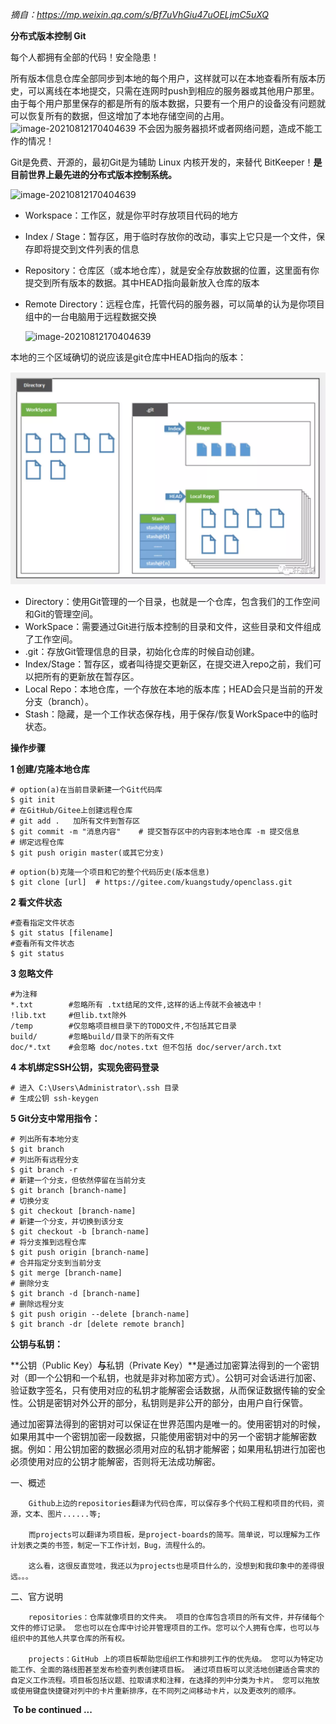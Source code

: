 *摘自：https://mp.weixin.qq.com/s/Bf7uVhGiu47uOELjmC5uXQ*

**分布式版本控制 	Git**

每个人都拥有全部的代码！安全隐患！

所有版本信息仓库全部同步到本地的每个用户，这样就可以在本地查看所有版本历史，可以离线在本地提交，只需在连网时push到相应的服务器或其他用户那里。由于每个用户那里保存的都是所有的版本数据，只要有一个用户的设备没有问题就可以恢复所有的数据，但这增加了本地存储空间的占用。
![image-20210812170404639](/home/song/.config/Typora/typora-user-images/image-20210812170404639.png)
不会因为服务器损坏或者网络问题，造成不能工作的情况！

Git是免费、开源的，最初Git是为辅助 Linux 内核开发的，来替代 BitKeeper！**是目前世界上最先进的分布式版本控制系统。**



![image-20210812170404639](/home/song/.config/Typora/typora-user-images/image-20210812170404639.png)

- Workspace：工作区，就是你平时存放项目代码的地方

- Index / Stage：暂存区，用于临时存放你的改动，事实上它只是一个文件，保存即将提交到文件列表的信息

- Repository：仓库区（或本地仓库），就是安全存放数据的位置，这里面有你提交到所有版本的数据。其中HEAD指向最新放入仓库的版本

- Remote Directory：远程仓库，托管代码的服务器，可以简单的认为是你项目组中的一台电脑用于远程数据交换

  ![image-20210812170404639](/home/song/.config/Typora/typora-user-images/image-20210812170404639.png)

本地的三个区域确切的说应该是git仓库中HEAD指向的版本：

![图片](https://github.com/Songwxu/Git/blob/main/68747470733a2f2f6d6d62697a2e717069632e636e2f6d6d62697a5f706e672f754a4441554b724743374b737538556c4954774d6c6258336b4d47745a39703069637a365832616962496755577a4878747758386b696350434b70.webp)

- Directory：使用Git管理的一个目录，也就是一个仓库，包含我们的工作空间和Git的管理空间。
- WorkSpace：需要通过Git进行版本控制的目录和文件，这些目录和文件组成了工作空间。
- .git：存放Git管理信息的目录，初始化仓库的时候自动创建。
- Index/Stage：暂存区，或者叫待提交更新区，在提交进入repo之前，我们可以把所有的更新放在暂存区。
- Local Repo：本地仓库，一个存放在本地的版本库；HEAD会只是当前的开发分支（branch）。
- Stash：隐藏，是一个工作状态保存栈，用于保存/恢复WorkSpace中的临时状态。



**操作步骤**

**1 创建/克隆本地仓库**

```
# option(a)在当前目录新建一个Git代码库
$ git init
# 在GitHub/Gitee上创建远程仓库
# git add .   加所有文件到暂存区
$ git commit -m "消息内容"    # 提交暂存区中的内容到本地仓库 -m 提交信息
# 绑定远程仓库
$ git push origin master(或其它分支)
```

```
# option(b)克隆一个项目和它的整个代码历史(版本信息)
$ git clone [url]  # https://gitee.com/kuangstudy/openclass.git
```

**2 看文件状态**

```
#查看指定文件状态
$ git status [filename]
#查看所有文件状态
$ git status
```

**3 忽略文件**

```
#为注释
*.txt        #忽略所有 .txt结尾的文件,这样的话上传就不会被选中！
!lib.txt     #但lib.txt除外
/temp        #仅忽略项目根目录下的TODO文件,不包括其它目录
build/       #忽略build/目录下的所有文件
doc/*.txt    #会忽略 doc/notes.txt 但不包括 doc/server/arch.txt
```

**4 本机绑定SSH公钥，实现免密码登录**

```
# 进入 C:\Users\Administrator\.ssh 目录
# 生成公钥 ssh-keygen
```

**5 Git分支中常用指令：**

```
# 列出所有本地分支
$ git branch
# 列出所有远程分支
$ git branch -r
# 新建一个分支，但依然停留在当前分支
$ git branch [branch-name]
# 切换分支
$ git checkout [branch-name]
# 新建一个分支，并切换到该分支
$ git checkout -b [branch-name]
# 将分支推到远程仓库
$ git push origin [branch-name]
# 合并指定分支到当前分支
$ git merge [branch-name]
# 删除分支
$ git branch -d [branch-name]
# 删除远程分支
$ git push origin --delete [branch-name]
$ git branch -dr [delete remote branch]
```



**公钥与私钥：**

**公钥（Public Key）**与**私钥（Private Key）**是通过加密算法得到的一个密钥对（即一个公钥和一个私钥，也就是非对称加密方式）。公钥可对会话进行加密、验证数字签名，只有使用对应的私钥才能解密会话数据，从而保证数据传输的安全性。公钥是密钥对外公开的部分，私钥则是非公开的部分，由用户自行保管。

通过加密算法得到的密钥对可以保证在世界范围内是唯一的。使用密钥对的时候，如果用其中一个密钥加密一段数据，只能使用密钥对中的另一个密钥才能解密数据。例如：用公钥加密的数据必须用对应的私钥才能解密；如果用私钥进行加密也必须使用对应的公钥才能解密，否则将无法成功解密。


一、概述

        Github上边的repositories翻译为代码仓库，可以保存多个代码工程和项目的代码，资源，文本、图片......等;
    
        而projects可以翻译为项目板，是project-boards的简写。简单说，可以理解为工作计划表之类的书签，制定一下工作计划，Bug，流程什么的。
    
        这么看，这很反直觉哇，我还以为projects也是项目什么的，没想到和我印象中的差得很远。。。

二、官方说明

        repositories：仓库就像项目的文件夹。 项目的仓库包含项目的所有文件，并存储每个文件的修订记录。 您也可以在仓库中讨论并管理项目的工作。您可以个人拥有仓库，也可以与组织中的其他人共享仓库的所有权。
    
        projects：GitHub 上的项目板帮助您组织工作和排列工作的优先级。 您可以为特定功能工作、全面的路线图甚至发布检查列表创建项目板。 通过项目板可以灵活地创建适合需求的自定义工作流程。项目板包括议题、拉取请求和注释，在选择的列中分类为卡片。 您可以拖放或使用键盘快捷键对列中的卡片重新排序，在不同列之间移动卡片，以及更改列的顺序。 


​	                                                                                                                      **To be continued ...**
